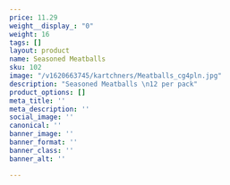 ```yaml
---
price: 11.29
weight__display_: "0"
weight: 16
tags: []
layout: product
name: Seasoned Meatballs
sku: 102
image: "/v1620663745/kartchners/Meatballs_cg4pln.jpg"
description: "Seasoned Meatballs \n12 per pack"
product_options: []
meta_title: ''
meta_description: ''
social_image: ''
canonical: ''
banner_image: ''
banner_format: ''
banner_class: ''
banner_alt: ''

---
```

